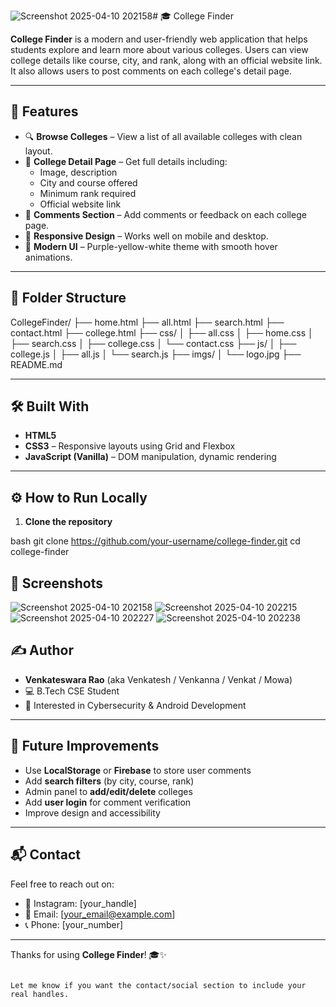 ![Screenshot 2025-04-10 202158](https://github.com/user-attachments/assets/f7f01b9e-8736-4fd1-97da-2c57ddf36c85)# 🎓 College Finder

**College Finder** is a modern and user-friendly web application that helps students explore and learn more about various colleges. Users can view college details like course, city, and rank, along with an official website link. It also allows users to post comments on each college's detail page.

---

## 🚀 Features

- 🔍 **Browse Colleges** – View a list of all available colleges with clean layout.
- 📄 **College Detail Page** – Get full details including:
  - Image, description
  - City and course offered
  - Minimum rank required
  - Official website link
- 💬 **Comments Section** – Add comments or feedback on each college page.
- 📱 **Responsive Design** – Works well on mobile and desktop.
- 🎨 **Modern UI** – Purple-yellow-white theme with smooth hover animations.

---

## 📁 Folder Structure

CollegeFinder/
├── home.html
├── all.html
├── search.html
├── contact.html
├── college.html
├── css/
│   ├── all.css
│   ├── home.css
│   ├── search.css
│   ├── college.css
│   └── contact.css
├── js/
│   ├── college.js
│   ├── all.js
│   └── search.js
├── imgs/
│   └── logo.jpg
├── README.md


---

## 🛠️ Built With

- **HTML5**
- **CSS3** – Responsive layouts using Grid and Flexbox
- **JavaScript (Vanilla)** – DOM manipulation, dynamic rendering

---

## ⚙️ How to Run Locally

1. **Clone the repository**

bash
git clone https://github.com/your-username/college-finder.git
cd college-finder


## 📸 Screenshots
![Screenshot 2025-04-10 202158](https://github.com/user-attachments/assets/036e9c75-f2b2-44c6-a5bc-9b30fe1a36b4)
![Screenshot 2025-04-10 202215](https://github.com/user-attachments/assets/953da49b-f19e-4d6d-84ee-1abf11fdbb95)
![Screenshot 2025-04-10 202227](https://github.com/user-attachments/assets/8136c6b6-9c35-4a59-9e8a-a638724ce4c7)
![Screenshot 2025-04-10 202238](https://github.com/user-attachments/assets/5feb7f8d-9ce6-423d-bb6e-45aa9544518b)




## ✍️ Author

- **Venkateswara Rao** (aka Venkatesh / Venkanna / Venkat / Mowa)
- 💻 B.Tech CSE Student  
- 🔐 Interested in Cybersecurity & Android Development

---

## 🌟 Future Improvements

- Use **LocalStorage** or **Firebase** to store user comments
- Add **search filters** (by city, course, rank)
- Admin panel to **add/edit/delete** colleges
- Add **user login** for comment verification
- Improve design and accessibility

---

## 📬 Contact

Feel free to reach out on:
- 📸 Instagram: [your_handle]
- 📧 Email: [your_email@example.com]
- 📞 Phone: [your_number]

---

Thanks for using **College Finder**! 🎓✨
```

Let me know if you want the contact/social section to include your real handles.
